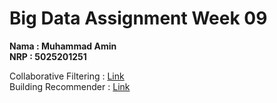 # Big Data Assignment Week 09

<b>Nama : Muhammad Amin<br>
NRP : 5025201251<br></b>

Collaborative Filtering : [Link](./Collaborative_Filtering.ipynb)<br>
Building Recommender : [Link](./Building_Recommender.ipynb)<br>


